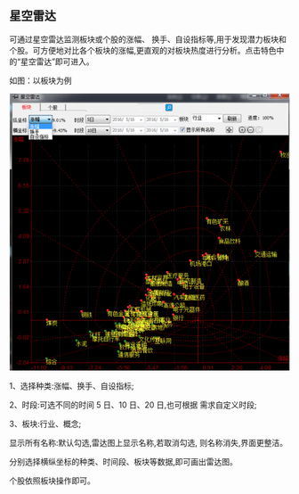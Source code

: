 ## 星空雷达

可通过星空雷达监测板块或个股的涨幅、 换手、自设指标等,用于发现潜力板块和个股。可方便地对比各个板块的涨幅,更直观的对板块热度进行分析。点击特色中的“星空雷达”即可进入。

如图：以板块为例

![](/assets/1531.png)

1、选择种类:涨幅、换手、自设指标;

2、时段:可选不同的时间 5 日、10 日、20 日,也可根据 需求自定义时段;

3、板块:行业、概念;

显示所有名称:默认勾选,雷达图上显示名称,若取消勾选, 则名称消失,界面更整洁。

分别选择横纵坐标的种类、时间段、板块等数据,即可画出雷达图。

个股依照板块操作即可。
